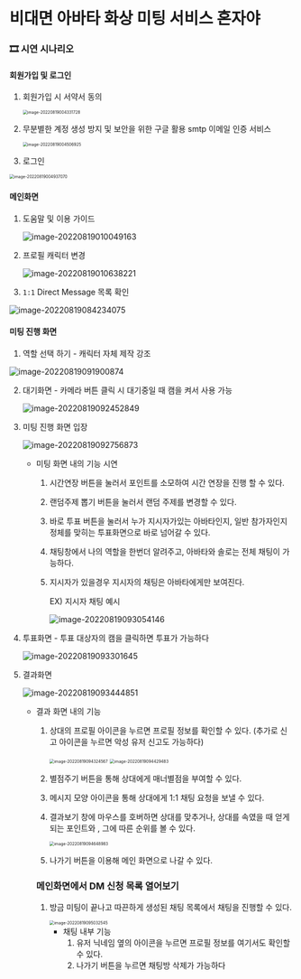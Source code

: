 
# 비대면 아바타 화상 미팅 서비스 혼자야

### 🎞 시연 시나리오

#### 회원가입 및 로그인

1. 회원가입 시 서약서 동의

   <img src="시연시나리오.assets/image-20220819004331728.png" alt="image-20220819004331728" style="zoom:50%;" />

2. 무분별한 계정 생성 방지 및 보안을 위한 구글 활용 smtp 이메일 인증 서비스

   <img src="시연시나리오.assets/image-20220819004506925.png" alt="image-20220819004506925" style="zoom:50%;" />

3. 로그인

<img src="시연시나리오.assets/image-20220819004937070.png" alt="image-20220819004937070" style="zoom:50%;" />



#### 메인화면

1. 도움말 및 이용 가이드

   ![image-20220819010049163](시연시나리오.assets/image-20220819010049163.png)

2. 프로필 캐릭터 변경

   ![image-20220819010638221](시연시나리오.assets/image-20220819010638221.png)



3. `1:1` Direct Message 목록 확인

![image-20220819084234075](시연시나리오.assets/image-20220819084234075.png)



#### 미팅 진행 화면

1. 역할 선택 하기 - 캐릭터 자체 제작 강조

![image-20220819091900874](시연시나리오.assets/image-20220819091900874.png)



2. 대기화면 - 카메라 버튼 클릭 시 대기중일 때 캠을 켜서 사용 가능

   ![image-20220819092452849](시연시나리오.assets/image-20220819092452849.png)



3. 미팅 진행 화면 입장

   ![image-20220819092756873](시연시나리오.assets/image-20220819092756873.png)

   - 미팅 화면 내의 기능 시연

     1. 시간연장 버튼을 눌러서 포인트를 소모하여 시간 연장을 진행 할 수 있다.

     2. 랜덤주제 뽑기 버튼을 눌러서 랜덤 주제를 변경할 수 있다.

     3. 바로 투표 버튼을 눌러서 누가 지시자가있는 아바타인지, 일반 참가자인지 정체를 맞히는 투표화면으로 바로 넘어갈 수 있다.

     4. 채팅창에서 나의 역할을 한번더 알려주고, 아바타와 솔로는 전체 채팅이 가능하다.

     5. 지시자가 있을경우 지시자의 채팅은 아바타에게만 보여진다.

        EX) 지시자 채팅 예시

        ![image-20220819093054146](시연시나리오.assets/image-20220819093054146.png)



4. 투표화면 - 투표 대상자의 캠을 클릭하면 투표가 가능하다

   ![image-20220819093301645](시연시나리오.assets/image-20220819093301645.png)



5. 결과화면

   ![image-20220819093444851](시연시나리오.assets/image-20220819093444851.png)

   - 결과 화면 내의 기능

     1. 상대의 프로필 아이콘을 누르면 프로필 정보를 확인할 수 있다. (추가로 신고 아이콘을 누르면 악성 유저 신고도 가능하다)

        <img src="시연시나리오.assets/image-20220819094324567.png" alt="image-20220819094324567" style="zoom:50%;" />

        <img src="시연시나리오.assets/image-20220819094429483.png" alt="image-20220819094429483" style="zoom:50%;" />

        

     2. 별점주기 버튼을 통해 상대에게 매너별점을 부여할 수 있다.

     3. 메시지 모양 아이콘을 통해 상대에게 1:1 채팅 요청을 보낼 수 있다.

     4. 결과보기 창에 마우스를 호버하면 상대를 맞추거나, 상대를 속였을 때 얻게 되는 포인트와 , 그에 따른 순위를 볼 수 있다.

        <img src="시연시나리오.assets/image-20220819094648983.png" alt="image-20220819094648983" style="zoom:50%;" />

     5. 나가기 버튼을 이용해 메인 화면으로 나갈 수 있다.

        

        

     ### 메인화면에서 DM 신청 목록 열어보기

     1. 방금 미팅이 끝나고 따끈하게 생성된 채팅 목록에서 채팅을 진행할 수 있다.

        <img src="시연시나리오.assets/image-20220819095032545.png" alt="image-20220819095032545" style="zoom:50%;" />

        - 채팅 내부 기능
          1. 유저 닉네임 옆의 아이콘을 누르면 프로필 정보를 여기서도 확인할 수 있다.
          2. 나가기 버튼을 누르면 채팅방 삭제가 가능하다

     



​	

